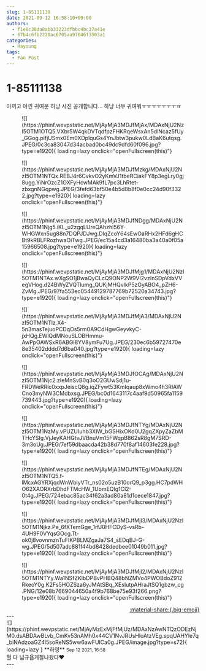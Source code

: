 ```yaml
---
slug: 1-85111138
date: 2021-09-12 16:58:10+09:00
authors:
  - f1e8c30da8abb33223dfbbc4bc37a41e
  - 67b4c6fb2220ac6705aa97046f3503a1
categories:
  - Hayoung
tags:
  - Fan Post
---
```


# 1-85111138

<div class="post-container" markdown="1">
<div class="content-container md-sidebar__scrollwrap" markdown="1">

아끼고 아낀 귀여운 하냥 사진 공개합니다... 하냥 너무 귀여워ㅜㅜㅜㅜㅜㅜㅜㅠ
<figure markdown="1">
![](https://phinf.wevpstatic.net/MjAyMjA3MDJfMjAx/MDAxNjU2NzI5OTM1OTQ5.VXbr5W4qkDVTqdfpzFHKRqeWsxAn5dlNcaz5fUy_GGog.pifjUSmx0Em0XDplquGs4YnJbtw3pukw0LdBaK6utqsg.JPEG/0c3ca83047d34acbad0bc49dc9dfd60f096.jpg?type=e1920){ loading=lazy onclick="openFullscreen(this)"}
</figure>

<figure markdown="1">
![](https://phinf.wevpstatic.net/MjAyMjA3MDJfMzkg/MDAxNjU2NzI5OTM1NTQx.REBJ4r6CvkvO2yKmVJ1tbeRCiakFY8p3egLry0gj8ugg.YiNrOzcZ1OXFyHcwMAk9fL7pc3LhRtet-zbxgnNGqpwg.JPEG/3fefd63bf50e4b5d8b8f0e0cc24d90f3322.jpg?type=e1920){ loading=lazy onclick="openFullscreen(this)"}
</figure>

<figure markdown="1">
![](https://phinf.wevpstatic.net/MjAyMjA3MDJfNDgg/MDAxNjU2NzI5OTM1Njg5.iKL_u2zgqLUreQAhzhl56Y-WHGWxn5ug88n7DQPJDJwg.DlqZcoY64sEwOaRHx2HFd6gHCBt9kRBLFRozhwaOiTwg.JPEG/ec15a4cd3a16480ba3a40a0f05a15966508.jpg?type=e1920){ loading=lazy onclick="openFullscreen(this)"}
</figure>

<figure markdown="1">
![](https://phinf.wevpstatic.net/MjAyMjA3MDJfMjg1/MDAxNjU2NzI5OTM1NTAx.wXgSO1jBwaQyCLcQ9ONP2W9VI2vzInSDpVdxVVegVHog.d24BWyZVQTlumg_QUKjMHQvIkP5zGyABO4_pZH6-ZvMg.JPEG/97fa553ec05449129787769b72520a34743.jpg?type=e1920){ loading=lazy onclick="openFullscreen(this)"}
</figure>

<figure markdown="1">
![](https://phinf.wevpstatic.net/MjAyMjA3MDJfMjA3/MDAxNjU2NzI5OTM1NTIz.X4-5n3masTejuoPCDqOs5rm0A9CdHgwGeyvkyC-jxHQg.EWlQdMNouSLOBHmmu-AwPpOAWSxR6ABGI8YV8ymFu7Ug.JPEG/230ec6b59727470e8e35402dddd7d6ba040.jpg?type=e1920){ loading=lazy onclick="openFullscreen(this)"}
</figure>

<figure markdown="1">
![](https://phinf.wevpstatic.net/MjAyMjA3MDJfOCAg/MDAxNjU2NzI5OTM1Njc2.zIeMnSvB0q3oO2GUwSdj1u-FRDWeRRlc0xxpJeiscQ8g.iqZFywt53KmIqaup8xWmo4h3RIAWCno3myNW3CMdbxsg.JPEG/bc0d1643117c4aaf9d50965fa1159739443.jpg?type=e1920){ loading=lazy onclick="openFullscreen(this)"}
</figure>

<figure markdown="1">
![](https://phinf.wevpstatic.net/MjAyMjA3MDJfNTYg/MDAxNjU2NzI5OTM1NzMy.vPUZUIuhb3XlW_bGSHixOKd0U2gqZXpyZaZbMTHcYSIg.VjJeyKAHGtvJVBnuVm15FWqpB862sR8gM7SRD-3m3oUg.JPEG/7ef59dbaacda42b38d770f8af14603fe228.jpg?type=e1920){ loading=lazy onclick="openFullscreen(this)"}
</figure>

<figure markdown="1">
![](https://phinf.wevpstatic.net/MjAyMjA3MDJfNTEg/MDAxNjU2NzI5OTM1NTQ5.f-lMcxAGYRXjqdWnWblyVTr_ns02o5uzB10orQ9_p3gg.HC7pdWHO62XAORXrbDhdFTMcHW_1UbmEQlg1Cl2-0t4g.JPEG/724ebac85ac34f62a3ad80a81d1cece1847.jpg?type=e1920){ loading=lazy onclick="openFullscreen(this)"}
</figure>

<figure markdown="1">
![](https://phinf.wevpstatic.net/MjAyMjA3MDJfMjI3/MDAxNjU2NzI5OTM1Njkz.Pe_6fXTemGge_1rfJ0HFCDyS-vsRb-4UH9F0VYqsGOcg.Tt-ok0j8vovnmznTuFIKPBLMZgaJa7S4_sEDqBJ-G-wg.JPEG/5d507adc881f44bd8428dedbee01049b011.jpg?type=e1920){ loading=lazy onclick="openFullscreen(this)"}
</figure>

<figure markdown="1">
![](https://phinf.wevpstatic.net/MjAyMjA3MDJfMjI2/MDAxNjU2NzI5OTM1NTYy.Wa1NSfZKlbDPBvPHBQ48bNZMVo4PWOBdoZ912RkeoY0g.K2Fs5HOZSza6yJMAtSBq_XEsIutpAHraJtSQ1gbzw_cg.PNG/12e08b7669044650a4f9b768be75e93f266.png?type=e1920){ loading=lazy onclick="openFullscreen(this)"}
</figure>


</div>
</div>

<div style="text-align: right;" markdown="1">
<a href="https://weverse.io/fromis9/fanpost/1-85111138" style="text-align: right;">:material-share:{.big-emoji}</a>
</div>
---

<div class="comments-container md-sidebar__scrollwrap" markdown="1">
<div class="comment" markdown="1">
<div class='id-container' markdown="1">
![](https://phinf.wevpstatic.net/MjAyMzExMjFfMjUz/MDAxNzAwNTQzODEzNjM0.dsABDAwBLvb_CmKv53nAMh0x44CV1NvJRUsHloAtzVEg.spqUAHYle7q_biNAdzoaGZ4l5soReNS5ww6awFUlCa0g.JPEG/image.jpg?type=s72){ loading=lazy }
**<span class="artist">하영</span>** <small>Sep 12 2021, 16:58</small><br>
</div>
<div class='comment-body' markdown="1">
헐 다 넘규욥게잘나왔다♥️
</div>
</div>
</div>
---
